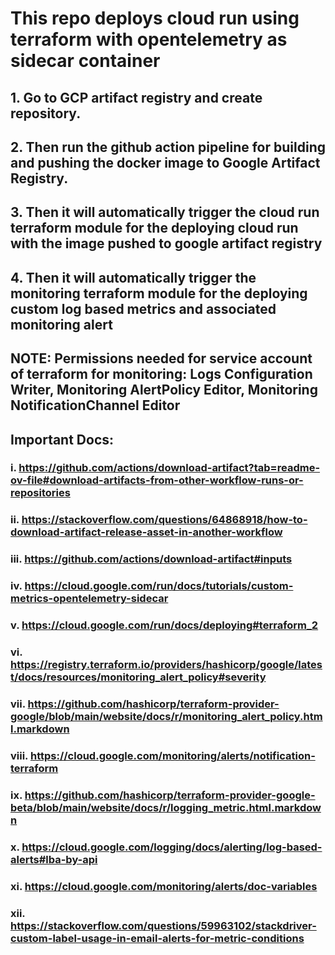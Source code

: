 # This repo deploys cloud run using terraform with opentelemetry as sidecar container

## 1. Go to GCP artifact registry and create repository.

## 2. Then run the github action pipeline for building and pushing the docker image to Google Artifact Registry.

## 3. Then it will automatically trigger the cloud run terraform module for the deploying cloud run with the image pushed to google artifact registry

## 4. Then it will automatically trigger the monitoring terraform module for the deploying custom log based metrics and associated monitoring alert

## NOTE: Permissions needed for service account of terraform for monitoring: Logs Configuration Writer, Monitoring AlertPolicy Editor, Monitoring NotificationChannel Editor

## Important Docs:

### i. https://github.com/actions/download-artifact?tab=readme-ov-file#download-artifacts-from-other-workflow-runs-or-repositories

### ii. https://stackoverflow.com/questions/64868918/how-to-download-artifact-release-asset-in-another-workflow

### iii. https://github.com/actions/download-artifact#inputs

### iv. https://cloud.google.com/run/docs/tutorials/custom-metrics-opentelemetry-sidecar

### v. https://cloud.google.com/run/docs/deploying#terraform_2

### vi. https://registry.terraform.io/providers/hashicorp/google/latest/docs/resources/monitoring_alert_policy#severity

### vii. https://github.com/hashicorp/terraform-provider-google/blob/main/website/docs/r/monitoring_alert_policy.html.markdown

### viii. https://cloud.google.com/monitoring/alerts/notification-terraform

### ix. https://github.com/hashicorp/terraform-provider-google-beta/blob/main/website/docs/r/logging_metric.html.markdown

### x. https://cloud.google.com/logging/docs/alerting/log-based-alerts#lba-by-api

### xi. https://cloud.google.com/monitoring/alerts/doc-variables

### xii. https://stackoverflow.com/questions/59963102/stackdriver-custom-label-usage-in-email-alerts-for-metric-conditions